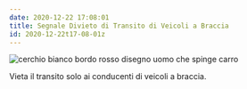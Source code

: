 ```yaml
---
date: 2020-12-22 17:08:01
title: Segnale Divieto di Transito di Veicoli a Braccia
id: 2020-12-22t17-08-01z
---
```


![cerchio bianco bordo rosso disegno uomo che spinge
carro](./images/divieto-transito-braccia.png)

Vieta il transito solo ai conducenti di veicoli a braccia.
